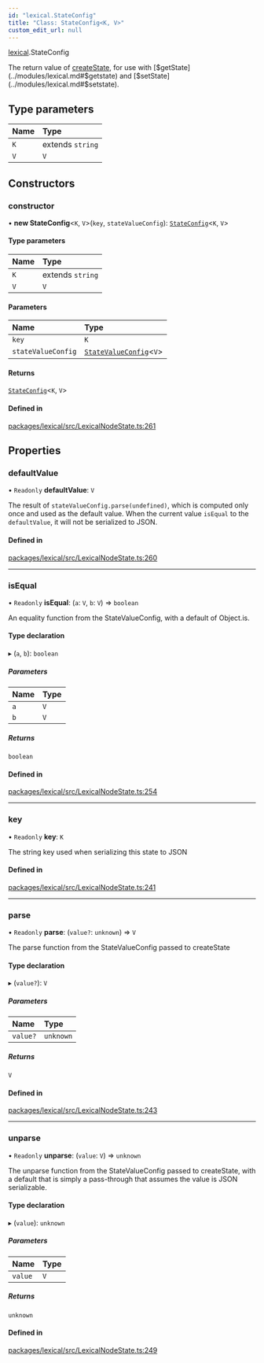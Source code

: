 ```yaml
---
id: "lexical.StateConfig"
title: "Class: StateConfig<K, V>"
custom_edit_url: null
---
```


[lexical](../modules/lexical.md).StateConfig

The return value of [createState](../modules/lexical.md#createstate), for use with
[$getState](../modules/lexical.md#$getstate) and [$setState](../modules/lexical.md#$setstate).

## Type parameters

| Name | Type |
| :------ | :------ |
| `K` | extends `string` |
| `V` | `V` |

## Constructors

### constructor

• **new StateConfig**\<`K`, `V`\>(`key`, `stateValueConfig`): [`StateConfig`](lexical.StateConfig.md)\<`K`, `V`\>

#### Type parameters

| Name | Type |
| :------ | :------ |
| `K` | extends `string` |
| `V` | `V` |

#### Parameters

| Name | Type |
| :------ | :------ |
| `key` | `K` |
| `stateValueConfig` | [`StateValueConfig`](../interfaces/lexical.StateValueConfig.md)\<`V`\> |

#### Returns

[`StateConfig`](lexical.StateConfig.md)\<`K`, `V`\>

#### Defined in

[packages/lexical/src/LexicalNodeState.ts:261](https://github.com/QubitPi/lexical/tree/main/packages/lexical/src/LexicalNodeState.ts#L261)

## Properties

### defaultValue

• `Readonly` **defaultValue**: `V`

The result of `stateValueConfig.parse(undefined)`, which is computed only
once and used as the default value. When the current value `isEqual` to
the `defaultValue`, it will not be serialized to JSON.

#### Defined in

[packages/lexical/src/LexicalNodeState.ts:260](https://github.com/QubitPi/lexical/tree/main/packages/lexical/src/LexicalNodeState.ts#L260)

___

### isEqual

• `Readonly` **isEqual**: (`a`: `V`, `b`: `V`) => `boolean`

An equality function from the StateValueConfig, with a default of
Object.is.

#### Type declaration

▸ (`a`, `b`): `boolean`

##### Parameters

| Name | Type |
| :------ | :------ |
| `a` | `V` |
| `b` | `V` |

##### Returns

`boolean`

#### Defined in

[packages/lexical/src/LexicalNodeState.ts:254](https://github.com/QubitPi/lexical/tree/main/packages/lexical/src/LexicalNodeState.ts#L254)

___

### key

• `Readonly` **key**: `K`

The string key used when serializing this state to JSON

#### Defined in

[packages/lexical/src/LexicalNodeState.ts:241](https://github.com/QubitPi/lexical/tree/main/packages/lexical/src/LexicalNodeState.ts#L241)

___

### parse

• `Readonly` **parse**: (`value?`: `unknown`) => `V`

The parse function from the StateValueConfig passed to createState

#### Type declaration

▸ (`value?`): `V`

##### Parameters

| Name | Type |
| :------ | :------ |
| `value?` | `unknown` |

##### Returns

`V`

#### Defined in

[packages/lexical/src/LexicalNodeState.ts:243](https://github.com/QubitPi/lexical/tree/main/packages/lexical/src/LexicalNodeState.ts#L243)

___

### unparse

• `Readonly` **unparse**: (`value`: `V`) => `unknown`

The unparse function from the StateValueConfig passed to createState,
with a default that is simply a pass-through that assumes the value is
JSON serializable.

#### Type declaration

▸ (`value`): `unknown`

##### Parameters

| Name | Type |
| :------ | :------ |
| `value` | `V` |

##### Returns

`unknown`

#### Defined in

[packages/lexical/src/LexicalNodeState.ts:249](https://github.com/QubitPi/lexical/tree/main/packages/lexical/src/LexicalNodeState.ts#L249)
